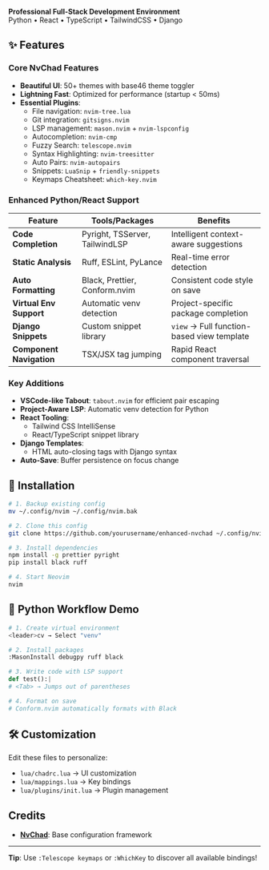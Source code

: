 **Professional Full-Stack Development Environment**  
Python • React • TypeScript • TailwindCSS • Django

## ✨ Features

### Core NvChad Features
- **Beautiful UI**: 50+ themes with base46 theme toggler
- **Lightning Fast**: Optimized for performance (startup < 50ms)
- **Essential Plugins**:
  - File navigation: `nvim-tree.lua`
  - Git integration: `gitsigns.nvim`
  - LSP management: `mason.nvim` + `nvim-lspconfig`
  - Autocompletion: `nvim-cmp`
  - Fuzzy Search: `telescope.nvim`
  - Syntax Highlighting: `nvim-treesitter`
  - Auto Pairs: `nvim-autopairs`
  - Snippets: `LuaSnip` + `friendly-snippets`
  - Keymaps Cheatsheet: `which-key.nvim`

### Enhanced Python/React Support
| Feature                  | Tools/Packages                              | Benefits                                   |
|--------------------------|---------------------------------------------|--------------------------------------------|
| **Code Completion**      | Pyright, TSServer, TailwindLSP             | Intelligent context-aware suggestions      |
| **Static Analysis**      | Ruff, ESLint, PyLance                      | Real-time error detection                  |
| **Auto Formatting**      | Black, Prettier, Conform.nvim              | Consistent code style on save              |
| **Virtual Env Support**  | Automatic venv detection                   | Project-specific package completion        |
| **Django Snippets**      | Custom snippet library                     | `view` → Full function-based view template |
| **Component Navigation** | TSX/JSX tag jumping                        | Rapid React component traversal            |

### Key Additions
- **VSCode-like Tabout**: `tabout.nvim` for efficient pair escaping
- **Project-Aware LSP**: Automatic venv detection for Python
- **React Tooling**: 
  - Tailwind CSS IntelliSense
  - React/TypeScript snippet library
- **Django Templates**:
  - HTML auto-closing tags with Django syntax
- **Auto-Save**: Buffer persistence on focus change

## 🚀 Installation

```bash
# 1. Backup existing config
mv ~/.config/nvim ~/.config/nvim.bak

# 2. Clone this config
git clone https://github.com/yourusername/enhanced-nvchad ~/.config/nvim

# 3. Install dependencies
npm install -g prettier pyright
pip install black ruff

# 4. Start Neovim
nvim
```

## 🐍 Python Workflow Demo
```python
# 1. Create virtual environment
<leader>cv → Select "venv"

# 2. Install packages
:MasonInstall debugpy ruff black

# 3. Write code with LSP support
def test():|
# <Tab> → Jumps out of parentheses

# 4. Format on save
# Conform.nvim automatically formats with Black
```
## 🛠️ Customization
Edit these files to personalize:
- `lua/chadrc.lua` → UI customization
- `lua/mappings.lua` → Key bindings
- `lua/plugins/init.lua` → Plugin management

## Credits
- **[NvChad](https://nvchad.com)**: Base configuration framework

---

**Tip**: Use `:Telescope keymaps` or `:WhichKey` to discover all available bindings!

